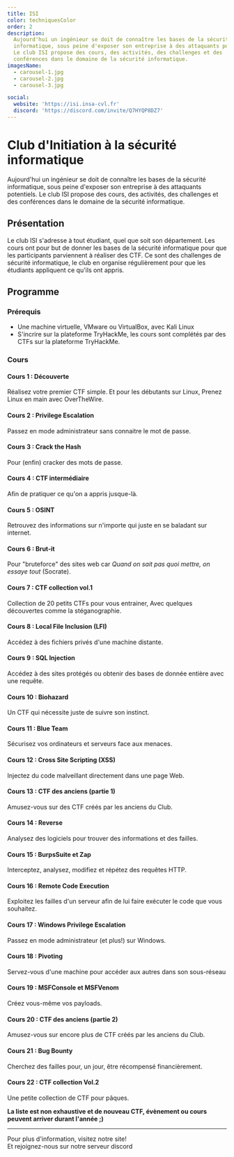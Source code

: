 ```yaml
---
title: ISI
color: techniquesColor
order: 2
description:
  Aujourd'hui un ingénieur se doit de connaître les bases de la sécurité
  informatique, sous peine d'exposer son entreprise à des attaquants potentiels.
  Le club ISI propose des cours, des activités, des challenges et des
  conférences dans le domaine de la sécurité informatique.
imagesName:
  - carousel-1.jpg
  - carousel-2.jpg
  - carousel-3.jpg

social:
  website: 'https://isi.insa-cvl.fr'
  discord: 'https://discord.com/invite/Q7HYQP8DZ7'
---
```


# Club d'Initiation à la sécurité informatique

<campus-center>
  <campus-responsive-image
    folder-name="federation/techniques/isi"
    name="logo.jpg"
    max-width="400"></campus-responsive-image>
</campus-center>

Aujourd'hui un ingénieur se doit de connaître les bases de la sécurité
informatique, sous peine d'exposer son entreprise à des attaquants potentiels.
Le club ISI propose des cours, des activités, des challenges et des conférences
dans le domaine de la sécurité informatique.

## Présentation

Le club ISI s'adresse à tout étudiant, quel que soit son département. Les cours
ont pour but de donner les bases de la sécurité informatique pour que les
participants parviennent à réaliser des CTF. Ce sont des challenges de sécurité
informatique, le club en organise régulièrement pour que les étudiants
appliquent ce qu'ils ont appris.

<campus-center>
  <campus-carousel :names="imagesName" folder-name="federation/techniques/isi"></campus-carousel>
</campus-center>

## Programme

### Prérequis

- Une machine virtuelle, VMware ou VirtualBox, avec Kali Linux
- S'incrire sur la plateforme TryHackMe, les cours sont complétés par des CTFs sur la plateforme TryHackMe.

### Cours

#### Cours 1 : Découverte

Réalisez votre premier CTF simple.
Et pour les débutants sur Linux, Prenez Linux en main avec OverTheWire.

#### Cours 2 : Privilege Escalation

Passez en mode administrateur sans connaitre le mot de passe.

#### Cours 3 : Crack the Hash

Pour (enfin) cracker des mots de passe.

#### Cours 4 : CTF intermédiaire

Afin de pratiquer ce qu'on a appris jusque-là.

#### Cours 5 : OSINT

Retrouvez des informations sur n'importe qui juste en se baladant sur internet.

#### Cours 6 : Brut-it

Pour "bruteforce" des sites web car _Quand on sait pas quoi mettre, on essaye tout_ (Socrate).

#### Cours 7 : CTF collection vol.1

Collection de 20 petits CTFs pour vous entrainer, Avec quelques découvertes comme la stéganographie.

#### Cours 8 : Local File Inclusion (LFI)

Accédez à des fichiers privés d'une machine distante.

#### Cours 9 : SQL Injection

Accédez à des sites protégés ou obtenir des bases de donnée entière avec une requête.

#### Cours 10 : Biohazard

Un CTF qui nécessite juste de suivre son instinct.

#### Cours 11 : Blue Team

Sécurisez vos ordinateurs et serveurs face aux menaces.

#### Cours 12 : Cross Site Scripting (XSS)

Injectez du code malveillant directement dans une page Web.

#### Cours 13 : CTF des anciens (partie 1)

Amusez-vous sur des CTF créés par les anciens du Club.

#### Cours 14 : Reverse

Analysez des logiciels pour trouver des informations et des failles.

#### Cours 15 : BurpsSuite et Zap

Interceptez, analysez, modifiez et répétez des requêtes HTTP.

#### Cours 16 : Remote Code Execution

Exploitez les failles d'un serveur afin de lui faire exécuter le code que vous souhaitez.

#### Cours 17 : Windows Privilege Escalation

Passez en mode administrateur (et plus!) sur Windows.

#### Cours 18 : Pivoting

Servez-vous d'une machine pour accéder aux autres dans son sous-réseau

#### Cours 19 : MSFConsole et MSFVenom

Créez vous-même vos payloads.

#### Cours 20 : CTF des anciens (partie 2)

Amusez-vous sur encore plus de CTF créés par les anciens du Club.

#### Cours 21 : Bug Bounty

Cherchez des failles pour, un jour, être récompensé financièrement.

#### Cours 22 : CTF collection Vol.2

Une petite collection de CTF pour pâques.

**La liste est non exhaustive et de nouveau CTF, évènement ou cours peuvent arriver durant l'année ;)**

---
<campus-center>Pour plus d'information, visitez notre site!</br>
Et rejoignez-nous sur notre serveur discord</campus-center>
<campus-social :social="social" :color="color"></campus-social>
